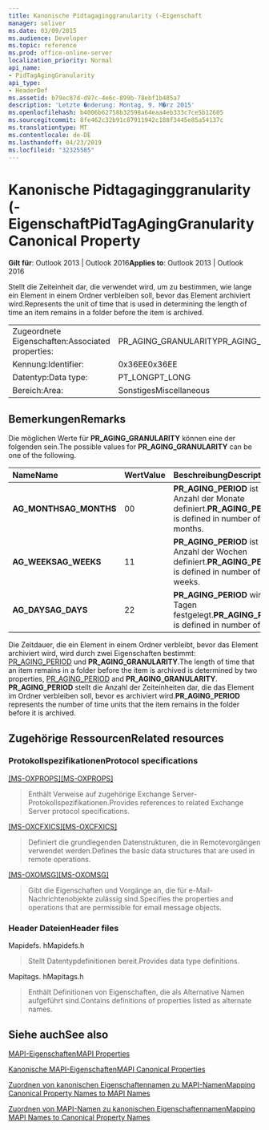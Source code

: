 ```yaml
---
title: Kanonische Pidtagaginggranularity (-Eigenschaft
manager: soliver
ms.date: 03/09/2015
ms.audience: Developer
ms.topic: reference
ms.prod: office-online-server
localization_priority: Normal
api_name:
- PidTagAgingGranularity
api_type:
- HeaderDef
ms.assetid: b79ec87d-d97c-4e6c-899b-78ebf1b485a7
description: 'Letzte �nderung: Montag, 9. M�rz 2015'
ms.openlocfilehash: b4006b62758b32598a64eaa4eb333c7ce5b12605
ms.sourcegitcommit: 8fe462c32b91c87911942c188f3445e85a54137c
ms.translationtype: MT
ms.contentlocale: de-DE
ms.lasthandoff: 04/23/2019
ms.locfileid: "32325585"
---
```

# <a name="pidtagaginggranularity-canonical-property"></a><span data-ttu-id="0b877-103">Kanonische Pidtagaginggranularity (-Eigenschaft</span><span class="sxs-lookup"><span data-stu-id="0b877-103">PidTagAgingGranularity Canonical Property</span></span>

  
  
<span data-ttu-id="0b877-104">**Gilt für**: Outlook 2013 | Outlook 2016</span><span class="sxs-lookup"><span data-stu-id="0b877-104">**Applies to**: Outlook 2013 | Outlook 2016</span></span> 
  
<span data-ttu-id="0b877-105">Stellt die Zeiteinheit dar, die verwendet wird, um zu bestimmen, wie lange ein Element in einem Ordner verbleiben soll, bevor das Element archiviert wird.</span><span class="sxs-lookup"><span data-stu-id="0b877-105">Represents the unit of time that is used in determining the length of time an item remains in a folder before the item is archived.</span></span>
  
|||
|:-----|:-----|
|<span data-ttu-id="0b877-106">Zugeordnete Eigenschaften:</span><span class="sxs-lookup"><span data-stu-id="0b877-106">Associated properties:</span></span>  <br/> |<span data-ttu-id="0b877-107">PR_AGING_GRANULARITY</span><span class="sxs-lookup"><span data-stu-id="0b877-107">PR_AGING_GRANULARITY</span></span>  <br/> |
|<span data-ttu-id="0b877-108">Kennung:</span><span class="sxs-lookup"><span data-stu-id="0b877-108">Identifier:</span></span>  <br/> |<span data-ttu-id="0b877-109">0x36EE</span><span class="sxs-lookup"><span data-stu-id="0b877-109">0x36EE</span></span>  <br/> |
|<span data-ttu-id="0b877-110">Datentyp:</span><span class="sxs-lookup"><span data-stu-id="0b877-110">Data type:</span></span>  <br/> |<span data-ttu-id="0b877-111">PT_LONG</span><span class="sxs-lookup"><span data-stu-id="0b877-111">PT_LONG</span></span>  <br/> |
|<span data-ttu-id="0b877-112">Bereich:</span><span class="sxs-lookup"><span data-stu-id="0b877-112">Area:</span></span>  <br/> |<span data-ttu-id="0b877-113">Sonstiges</span><span class="sxs-lookup"><span data-stu-id="0b877-113">Miscellaneous</span></span>  <br/> |
   
## <a name="remarks"></a><span data-ttu-id="0b877-114">Bemerkungen</span><span class="sxs-lookup"><span data-stu-id="0b877-114">Remarks</span></span>

<span data-ttu-id="0b877-115">Die möglichen Werte für **PR_AGING_GRANULARITY** können eine der folgenden sein.</span><span class="sxs-lookup"><span data-stu-id="0b877-115">The possible values for **PR_AGING_GRANULARITY** can be one of the following.</span></span> 
  
|<span data-ttu-id="0b877-116">**Name**</span><span class="sxs-lookup"><span data-stu-id="0b877-116">**Name**</span></span>|<span data-ttu-id="0b877-117">**Wert**</span><span class="sxs-lookup"><span data-stu-id="0b877-117">**Value**</span></span>|<span data-ttu-id="0b877-118">**Beschreibung**</span><span class="sxs-lookup"><span data-stu-id="0b877-118">**Description**</span></span>|
|:-----|:-----|:-----|
|<span data-ttu-id="0b877-119">**AG_MONTHS**</span><span class="sxs-lookup"><span data-stu-id="0b877-119">**AG_MONTHS**</span></span> <br/> |<span data-ttu-id="0b877-120">0</span><span class="sxs-lookup"><span data-stu-id="0b877-120">0</span></span>  <br/> |<span data-ttu-id="0b877-121">**PR_AGING_PERIOD** ist in der Anzahl der Monate definiert.</span><span class="sxs-lookup"><span data-stu-id="0b877-121">**PR_AGING_PERIOD** is defined in number of months.</span></span>  <br/> |
|<span data-ttu-id="0b877-122">**AG_WEEKS**</span><span class="sxs-lookup"><span data-stu-id="0b877-122">**AG_WEEKS**</span></span> <br/> |<span data-ttu-id="0b877-123">1</span><span class="sxs-lookup"><span data-stu-id="0b877-123">1</span></span>  <br/> |<span data-ttu-id="0b877-124">**PR_AGING_PERIOD** ist in der Anzahl der Wochen definiert.</span><span class="sxs-lookup"><span data-stu-id="0b877-124">**PR_AGING_PERIOD** is defined in number of weeks.</span></span>  <br/> |
|<span data-ttu-id="0b877-125">**AG_DAYS**</span><span class="sxs-lookup"><span data-stu-id="0b877-125">**AG_DAYS**</span></span> <br/> |<span data-ttu-id="0b877-126">2</span><span class="sxs-lookup"><span data-stu-id="0b877-126">2</span></span>  <br/> |<span data-ttu-id="0b877-127">**PR_AGING_PERIOD** wird in Tagen festgelegt.</span><span class="sxs-lookup"><span data-stu-id="0b877-127">**PR_AGING_PERIOD** is defined in number of days.</span></span>  <br/> |
   
<span data-ttu-id="0b877-128">Die Zeitdauer, die ein Element in einem Ordner verbleibt, bevor das Element archiviert wird, wird durch zwei Eigenschaften bestimmt: [PR_AGING_PERIOD](pidtagagingperiod-canonical-property.md) und **PR_AGING_GRANULARITY**.</span><span class="sxs-lookup"><span data-stu-id="0b877-128">The length of time that an item remains in a folder before the item is archived is determined by two properties, [PR_AGING_PERIOD](pidtagagingperiod-canonical-property.md) and **PR_AGING_GRANULARITY**.</span></span> <span data-ttu-id="0b877-129">**PR_AGING_PERIOD** stellt die Anzahl der Zeiteinheiten dar, die das Element im Ordner verbleiben soll, bevor es archiviert wird.</span><span class="sxs-lookup"><span data-stu-id="0b877-129">**PR_AGING_PERIOD** represents the number of time units that the item remains in the folder before it is archived.</span></span> 
  
## <a name="related-resources"></a><span data-ttu-id="0b877-130">Zugehörige Ressourcen</span><span class="sxs-lookup"><span data-stu-id="0b877-130">Related resources</span></span>

### <a name="protocol-specifications"></a><span data-ttu-id="0b877-131">Protokollspezifikationen</span><span class="sxs-lookup"><span data-stu-id="0b877-131">Protocol specifications</span></span>

<span data-ttu-id="0b877-132">[[MS-OXPROPS]](https://msdn.microsoft.com/library/f6ab1613-aefe-447d-a49c-18217230b148%28Office.15%29.aspx)</span><span class="sxs-lookup"><span data-stu-id="0b877-132">[[MS-OXPROPS]](https://msdn.microsoft.com/library/f6ab1613-aefe-447d-a49c-18217230b148%28Office.15%29.aspx)</span></span>
  
> <span data-ttu-id="0b877-133">Enthält Verweise auf zugehörige Exchange Server-Protokollspezifikationen.</span><span class="sxs-lookup"><span data-stu-id="0b877-133">Provides references to related Exchange Server protocol specifications.</span></span>
    
<span data-ttu-id="0b877-134">[[MS-OXCFXICS]](https://msdn.microsoft.com/library/b9752f3d-d50d-44b8-9e6b-608a117c8532%28Office.15%29.aspx)</span><span class="sxs-lookup"><span data-stu-id="0b877-134">[[MS-OXCFXICS]](https://msdn.microsoft.com/library/b9752f3d-d50d-44b8-9e6b-608a117c8532%28Office.15%29.aspx)</span></span>
  
> <span data-ttu-id="0b877-135">Definiert die grundlegenden Datenstrukturen, die in Remotevorgängen verwendet werden.</span><span class="sxs-lookup"><span data-stu-id="0b877-135">Defines the basic data structures that are used in remote operations.</span></span>
    
<span data-ttu-id="0b877-136">[[MS-OXOMSG]](https://msdn.microsoft.com/library/daa9120f-f325-4afb-a738-28f91049ab3c%28Office.15%29.aspx)</span><span class="sxs-lookup"><span data-stu-id="0b877-136">[[MS-OXOMSG]](https://msdn.microsoft.com/library/daa9120f-f325-4afb-a738-28f91049ab3c%28Office.15%29.aspx)</span></span>
  
> <span data-ttu-id="0b877-137">Gibt die Eigenschaften und Vorgänge an, die für e-Mail-Nachrichtenobjekte zulässig sind.</span><span class="sxs-lookup"><span data-stu-id="0b877-137">Specifies the properties and operations that are permissible for email message objects.</span></span>
    
### <a name="header-files"></a><span data-ttu-id="0b877-138">Header Dateien</span><span class="sxs-lookup"><span data-stu-id="0b877-138">Header files</span></span>

<span data-ttu-id="0b877-139">Mapidefs. h</span><span class="sxs-lookup"><span data-stu-id="0b877-139">Mapidefs.h</span></span>
  
> <span data-ttu-id="0b877-140">Stellt Datentypdefinitionen bereit.</span><span class="sxs-lookup"><span data-stu-id="0b877-140">Provides data type definitions.</span></span>
    
<span data-ttu-id="0b877-141">Mapitags. h</span><span class="sxs-lookup"><span data-stu-id="0b877-141">Mapitags.h</span></span>
  
> <span data-ttu-id="0b877-142">Enthält Definitionen von Eigenschaften, die als Alternative Namen aufgeführt sind.</span><span class="sxs-lookup"><span data-stu-id="0b877-142">Contains definitions of properties listed as alternate names.</span></span>
    
## <a name="see-also"></a><span data-ttu-id="0b877-143">Siehe auch</span><span class="sxs-lookup"><span data-stu-id="0b877-143">See also</span></span>



[<span data-ttu-id="0b877-144">MAPI-Eigenschaften</span><span class="sxs-lookup"><span data-stu-id="0b877-144">MAPI Properties</span></span>](mapi-properties.md)
  
[<span data-ttu-id="0b877-145">Kanonische MAPI-Eigenschaften</span><span class="sxs-lookup"><span data-stu-id="0b877-145">MAPI Canonical Properties</span></span>](mapi-canonical-properties.md)
  
[<span data-ttu-id="0b877-146">Zuordnen von kanonischen Eigenschaftennamen zu MAPI-Namen</span><span class="sxs-lookup"><span data-stu-id="0b877-146">Mapping Canonical Property Names to MAPI Names</span></span>](mapping-canonical-property-names-to-mapi-names.md)
  
[<span data-ttu-id="0b877-147">Zuordnen von MAPI-Namen zu kanonischen Eigenschaftennamen</span><span class="sxs-lookup"><span data-stu-id="0b877-147">Mapping MAPI Names to Canonical Property Names</span></span>](mapping-mapi-names-to-canonical-property-names.md)

